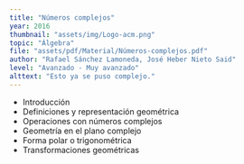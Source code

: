 ```yaml
---
title: "Números complejos"
year: 2016
thumbnail: "assets/img/Logo-acm.png"
topic: "Álgebra"
file: "assets/pdf/Material/Números-complejos.pdf"
author: "Rafael Sánchez Lamoneda, José Heber Nieto Said"
level: "Avanzado - Muy avanzado"
alttext: "Esto ya se puso complejo."
---
```


<ul class="list-group list-group-flush">
  <li class="list-group-item">Introducción</li>
  <li class="list-group-item">Definiciones y representación geométrica</li>
  <li class="list-group-item">Operaciones con números complejos</li>
  <li class="list-group-item">Geometría en el plano complejo</li>
  <li class="list-group-item">Forma polar o trigonométrica</li>
  <li class="list-group-item">Transformaciones geométricas</li>
</ul>